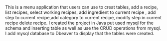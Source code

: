 This is a menu application that users can use to creat tables, add a recipe, list recipes, select working recipes, add ingredient to current recipe , add step to current recipe,add category to current recipe, modify step in current recipe
delete recipe. I created the project in Java put used mysql for the schema and inserting table as well as use the CRUD operations from mysql. I add mysql database to Dbeaver to display that the tables were created.
